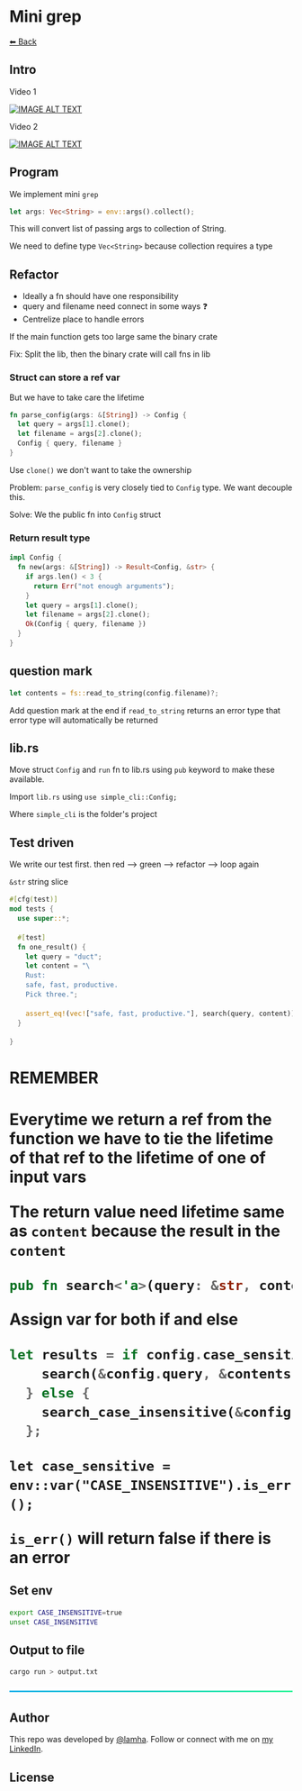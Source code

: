 # Mini grep

[⬅ Back](../README.md)

## Intro 
Video 1

<div>
  <a href="https://www.youtube.com/watch?v=XYkiwsplDTg"><img src="https://img.youtube.com/vi/XYkiwsplDTg/0.jpg" alt="IMAGE ALT TEXT"></a>
</div>

Video 2

<div>
  <a href="https://www.youtube.com/watch?v=AABHxixn6Cw"><img src="https://img.youtube.com/vi/AABHxixn6Cw/0.jpg" alt="IMAGE ALT TEXT"></a>
</div>

## Program 
We implement mini `grep`

```Rust
let args: Vec<String> = env::args().collect();
```

This will convert list of passing args to collection of String.

We need to define type `Vec<String>` because collection requires a type

## Refactor 
- Ideally a fn should have one responsibility 
- query and filename need connect in some ways ❓
- Centrelize place to handle errors 

If the main function gets too large same the binary crate  

Fix: Split the lib, then the binary crate will call fns in lib 


### Struct can store a ref var 
But we have to take care the lifetime 

```Rust
fn parse_config(args: &[String]) -> Config {
  let query = args[1].clone();
  let filename = args[2].clone();
  Config { query, filename }
}
```

Use `clone()` we don't want to take the ownership 

Problem: `parse_config` is very closely tied to `Config` type. We want decouple this.

Solve: We the public fn into `Config` struct

### Return result type 

```Rust
impl Config {
  fn new(args: &[String]) -> Result<Config, &str> {
    if args.len() < 3 {
      return Err("not enough arguments");
    }
    let query = args[1].clone();
    let filename = args[2].clone();
    Ok(Config { query, filename })
  }    
}

```

## question mark 

```Rust
let contents = fs::read_to_string(config.filename)?;
```

Add question mark at the end if `read_to_string` returns an error type that error type will automatically be returned   


## lib.rs 

Move struct `Config` and `run` fn to lib.rs using `pub` keyword to make these available.

Import `lib.rs` using `use simple_cli::Config;`

Where `simple_cli` is the folder's project 

## Test driven 

We write our test first. then red --> green --> refactor --> loop again

`&str` string slice

```Rust
#[cfg(test)]
mod tests {
  use super::*;

  #[test]
  fn one_result() {
    let query = "duct";
    let content = "\
    Rust:
    safe, fast, productive.
    Pick three.";

    assert_eq!(vec!["safe, fast, productive."], search(query, content));
  }

}

```

<h1>REMEMBER <h1>
Everytime we return a ref from the function we have to tie the lifetime of that ref to the lifetime of one of input vars 


The return value need lifetime same as `content` because the result in the `content`

```Rust
pub fn search<'a>(query: &str, content: &'a str) -> Vec<&'a str> {
```

Assign var for both if and else 

```Rust
let results = if config.case_sensitive {
    search(&config.query, &contents)
  } else {
    search_case_insensitive(&config.query, &contents)
  };
```

`let case_sensitive = env::var("CASE_INSENSITIVE").is_err();`

`is_err()` will return false if there is an error 

## Set env 

```Bash
export CASE_INSENSITIVE=true
unset CASE_INSENSITIVE
```

## Output to file 

```Bash
cargo run > output.txt 
```



<p><img type="separator" height=8px width="100%" src="https://github.com/HaLamUs/nft-drop/blob/main/assets/aqua.png"></p>

## Author

This repo was developed by [@lamha](https://github.com/HaLamUs). 
Follow or connect with me on [my LinkedIn](https://www.linkedin.com/in/lamhacs). 

## License